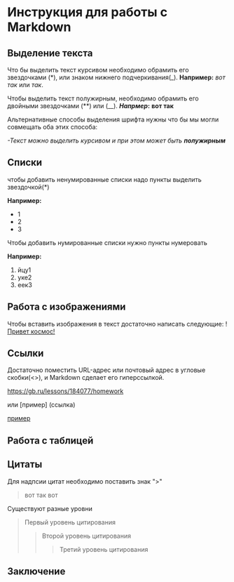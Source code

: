 # Инструкция для работы с Markdown

## Выделение текста

Что бы выделить текст курсивом необходимо обрамить его звездочками (*), или знаком нижнего подчеркивания(_).
 **Например:** *вот так* или _так_.

Чтобы выделить текст полужирным, необходимо обрамить его двойными звездочками (**) или (__).
**_Напрмер_:** **вот так**

Альтернативные способы выделения шрифта нужны что бы мы могли совмещать оба этих способа: 
 
 _-Текст можно выделить курсивом и при этом может быть **полужирным**_ 

## Списки

чтобы добавить ненумированные списки надо пункты выделить звездочкой(*)

**Например:**
* 1
* 2
* 3

Чтобы добавить нумированные списки нужно пункты нумеровать

**Например:**
1. йцу1
2. уке2
3. еек3





## Работа с изображениями

Чтобы вставить изображения в текст достаточно написать следующие:
! [Привет космос!](kosmos.jpg)


## Ссылки
Достаточно поместить URL-адрес или почтовый адрес в угловые скобки(<>), и Markdown сделает его гиперссылкой. 

<https://gb.ru/lessons/184077/homework>

или [пример] (ссылка)

[пример]( https://gb.ru/lessons/184077/homework)
## Работа с таблицей

## Цитаты
Для надпсии цитат необходимо поставить знак ">"
>вот так вот

Существуют разные уровни
> Первый уровень цитирования
>> Второй уровень цитирования
>>> Третий уровень цитирования

## Заключение